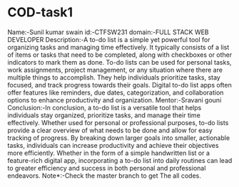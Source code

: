 # COD-task1
Name:-Sunil kumar swain
id:-CTFSW231
domain:-FULL STACK WEB DEVELOPER
Description:-A to-do list is a simple yet powerful tool for organizing tasks and managing time effectively. It typically consists of a list of items or tasks that need to be completed, along with checkboxes or other indicators to mark them as done. To-do lists can be used for personal tasks, work assignments, project management, or any situation where there are multiple things to accomplish. They help individuals prioritize tasks, stay focused, and track progress towards their goals. Digital to-do list apps often offer features like reminders, due dates, categorization, and collaboration options to enhance productivity and organization.
Mentor:-Sravani gouni
Conclusion:-In conclusion, a to-do list is a versatile tool that helps individuals stay organized, prioritize tasks, and manage their time effectively. Whether used for personal or professional purposes, to-do lists provide a clear overview of what needs to be done and allow for easy tracking of progress. By breaking down larger goals into smaller, actionable tasks, individuals can increase productivity and achieve their objectives more efficiently. Whether in the form of a simple handwritten list or a feature-rich digital app, incorporating a to-do list into daily routines can lead to greater efficiency and success in both personal and professional endeavors.
Note*:-Check the master branch to get The all codes.

